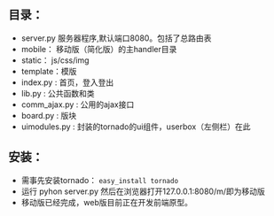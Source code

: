 
目录：
------
* server.py 服务器程序,默认端口8080。包括了总路由表
* mobile：  移动版（简化版）的主handler目录
* static：  js/css/img 
* template：模版
* index.py : 首页，登入登出
* lib.py : 公共函数和类
* comm_ajax.py : 公用的ajax接口
* board.py : 版块
* uimodules.py : 封装的tornado的ui组件，userbox（左侧栏）在此

安装：
------
* 需事先安装tornado： ```easy_install tornado```
* 运行 pyhon server.py  然后在浏览器打开127.0.0.1:8080/m/即为移动版
* 移动版已经完成，web版目前正在开发前端原型。



